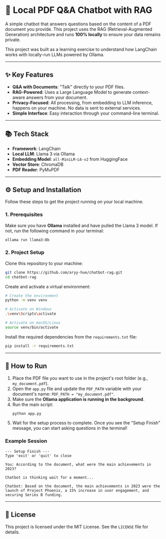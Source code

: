 # 🤖 Local PDF Q&A Chatbot with RAG

A simple chatbot that answers questions based on the content of a PDF document you provide. This project uses the RAG (Retrieval-Augmented Generation) architecture and runs **100% locally** to ensure your data remains private.

This project was built as a learning exercise to understand how LangChain works with locally-run LLMs powered by Ollama.



---

## ✨ Key Features

* **Q&A with Documents**: "Talk" directly to your PDF files.
* **RAG-Powered**: Uses a Large Language Model to generate context-aware answers from your document.
* **Privacy-Focused**: All processing, from embedding to LLM inference, happens on your machine. No data is sent to external services.
* **Simple Interface**: Easy interaction through your command-line terminal.

---

## 📚 Tech Stack

* **Framework**: LangChain
* **Local LLM**: Llama 3 via Ollama
* **Embedding Model**: `all-MiniLM-L6-v2` from HuggingFace
* **Vector Store**: ChromaDB
* **PDF Reader**: PyMuPDF

---

## ⚙️ Setup and Installation

Follow these steps to get the project running on your local machine.

### 1. Prerequisites

Make sure you have **Ollama** installed and have pulled the Llama 3 model. If not, run the following command in your terminal:
```bash
ollama run llama3:8b
```

### 2. Project Setup

Clone this repository to your machine:
```bash
git clone https://github.com/aryy-hue/chatbot-rag.git
cd chatbot-rag
```

Create and activate a virtual environment:
```bash
# Create the environment
python -m venv venv

# Activate on Windows
.\venv\Scripts\activate

# Activate on macOS/Linux
source venv/bin/activate
```

Install the required dependencies from the `requirements.txt` file:
```bash
pip install -r requirements.txt
```

---

## 🚀 How to Run

1.  Place the PDF file you want to use in the project's root folder (e.g., `my_document.pdf`).
2.  Open the `app.py` file and update the `PDF_PATH` variable with your document's name: `PDF_PATH = "my_document.pdf"`.
3.  Make sure the **Ollama application is running in the background**.
4.  Run the main script:
    ```bash
    python app.py
    ```
5.  Wait for the setup process to complete. Once you see the "Setup Finish" message, you can start asking questions in the terminal!

### Example Session
```
--- Setup Finish ---
Type 'exit' or 'quit' to close

You: According to the document, what were the main achievements in 2023?

Chatbot is thinking wait for a moment...

Chatbot: Based on the document, the main achievements in 2023 were the launch of Project Phoenix, a 15% increase in user engagement, and securing Series B funding.
```

---

## 📄 License

This project is licensed under the MIT License. See the `LICENSE` file for details.
